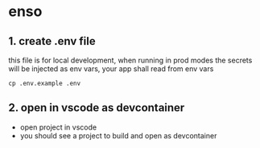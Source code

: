 # enso

## 1. create .env file
this file is for local development, when running in prod modes the secrets will be injected as env vars, your app shall read from env vars
```
cp .env.example .env
```

## 2. open in vscode as devcontainer
- open project in vscode
- you should see a project to build and open as devcontainer